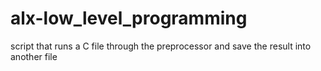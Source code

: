 # alx-low_level_programming
script that runs a C file through the preprocessor and save the result into another file
